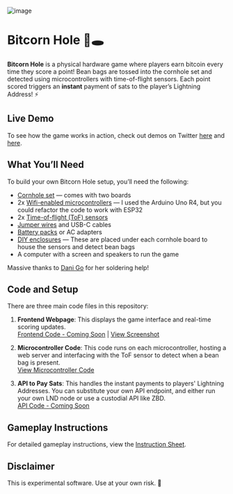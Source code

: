 ![image](https://github.com/user-attachments/assets/6203ecbb-de3d-4308-81ec-74ea63075224)

# Bitcorn Hole 🌽🕳️

**Bitcorn Hole** is a physical hardware game where players earn bitcoin every time they score a point! Bean bags are tossed into the cornhole set and detected using microcontrollers with time-of-flight sensors. Each point scored triggers an **instant** payment of sats to the player’s Lightning Address! ⚡

## Live Demo
To see how the game works in action, check out demos on Twitter [here](https://x.com/D_plus__plus/status/1807889900093821104) and [here](https://x.com/D_plus__plus/status/1845504750739218734).

## What You’ll Need

To build your own Bitcorn Hole setup, you’ll need the following:

- [Cornhole set](https://www.amazon.com/dp/B07S1PYYTV) — comes with two boards
- 2x [Wifi-enabled microcontrollers](https://www.amazon.com/dp/B0C8V88Z9D) —
  I used the Arduino Uno R4, but you could refactor the code to work with ESP32
- 2x [Time-of-flight (ToF) sensors](https://a.co/d/5bQHzve)
- [Jumper wires](https://www.amazon.com/California-JOS-Breadboard-Optional-Multicolored/dp/B0BRTJQZRD) and USB-C cables
- [Battery packs](https://www.amazon.com/gp/product/B08LH26PFT) or AC adapters
- [DIY enclosures](ENCLOSURES.md) —
  These are placed under each cornhole board to house the sensors and detect bean bags
- A computer with a screen and speakers to run the game

Massive thanks to [Dani Go](https://www.youtube.com/@bitcoineando) for her soldering help!

## Code and Setup

There are three main code files in this repository:

1. **Frontend Webpage**: This displays the game interface and real-time scoring updates.  
   [Frontend Code - Coming Soon](#link-to-frontend-code) | [View Screenshot](https://github.com/dplusplus1024/bitcorn-hole/blob/main/screenshot.png)

2. **Microcontroller Code**: This code runs on each microcontroller, hosting a web server and interfacing with the ToF sensor to detect when a bean bag is present.  
   [View Microcontroller Code](https://github.com/dplusplus1024/bitcorn-hole/blob/main/microcontroller_webserver_with_tof.ino)

5. **API to Pay Sats**: This handles the instant payments to players' Lightning Addresses. You can substitute your own API endpoint, and either run your own LND node or use a custodial API like ZBD.  
   [API Code - Coming Soon](#link-to-api-code)

## Gameplay Instructions

For detailed gameplay instructions, view the [Instruction Sheet](INSTRUCTIONS.md).

## Disclaimer

This is experimental software. Use at your own risk. 🌽

